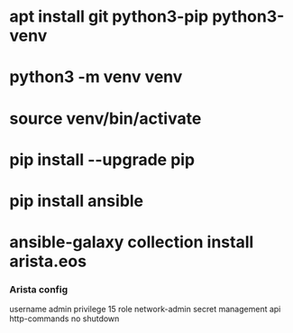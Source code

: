 # apt install git python3-pip python3-venv
# python3 -m venv venv
# source venv/bin/activate
# pip install --upgrade pip
# pip install ansible
# ansible-galaxy collection install arista.eos

### Arista config
username admin privilege 15 role network-admin secret <password>
management api http-commands
   no shutdown